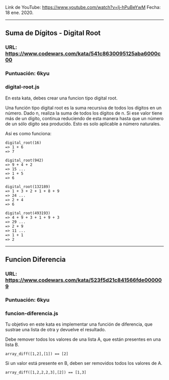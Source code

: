 Link de YouTube: https://www.youtube.com/watch?v=lj-hPuBeYwM
Fecha: 18 ene. 2020.

---

## Suma de Dígitos - Digital Root

### URL: https://www.codewars.com/kata/541c8630095125aba6000c00

### Puntuación: 6kyu

### digital-root.js

En esta kata, debes crear una funcion tipo digital root.

Una función tipo digital root es la suma recursiva de todos los dígitos en un número. Dado n, realiza la suma de todos los dígitos de n. Si ese valor tiene más de un dígito, continua reduciendo de esta manera hasta que un número de un sólo dígito sea producido. Esto es solo aplicable a número naturales.

Así es como funciona:

```
digital_root(16)
=> 1 + 6
=> 7

digital_root(942)
=> 9 + 4 + 2
=> 15 ...
=> 1 + 5
=> 6

digital_root(132189)
=> 1 + 3 + 2 + 1 + 8 + 9
=> 24 ...
=> 2 + 4
=> 6

digital_root(493193)
=> 4 + 9 + 3 + 1 + 9 + 3
=> 29 ...
=> 2 + 9
=> 11 ...
=> 1 + 1
=> 2
```

---

## Funcion Diferencia

### URL: https://www.codewars.com/kata/523f5d21c841566fde000009

### Puntuación: 6kyu

### funcion-diferencia.js

Tu objetivo en este kata es implementar una función de diferencia, que sustrae una lista de otra y devuelve el resultado.

Debe remover todos los valores de una lista A, que están presentes en una lista B.


`array_diff([1,2],[1]) == [2]`

Si un valor está presente en B, deben ser removidos todos los valores de A.

`array_diff([1,2,2,2,3],[2]) == [1,3]`